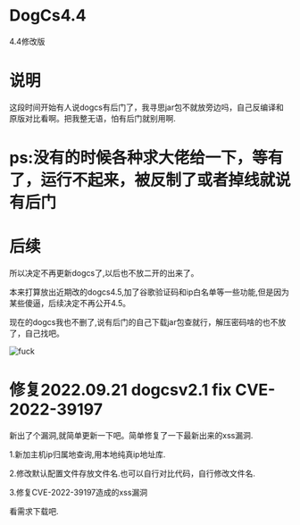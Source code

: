 # DogCs4.4
4.4修改版

# 说明

这段时间开始有人说dogcs有后门了，我寻思jar包不就放旁边吗，自己反编译和原版对比看啊。把我整无语，怕有后门就别用啊.

# ps:没有的时候各种求大佬给一下，等有了，运行不起来，被反制了或者掉线就说有后门  


# 后续

所以决定不再更新dogcs了,以后也不放二开的出来了。

本来打算放出近期改的dogcs4.5,加了谷歌验证码和ip白名单等一些功能,但是因为某些傻逼，后续决定不再公开4.5。

现在的dogcs我也不删了,说有后门的自己下载jar包查就行，解压密码啥的也不放了，自己找吧。

![fuck](https://github.com/TryHello/DogCs4.4/blob/main/fuck.png "fuck")

# 修复2022.09.21 dogcsv2.1  fix CVE-2022-39197

新出了个漏洞,就简单更新一下吧。简单修复了一下最新出来的xss漏洞.

1.新加主机ip归属地查询,用本地纯真ip地址库.

2.修改默认配置文件存放文件名.也可以自行对比代码，自行修改文件名.

3.修复CVE-2022-39197造成的xss漏洞

看需求下载吧.
